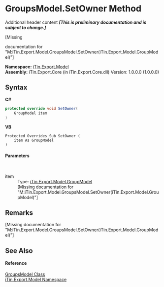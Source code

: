 # GroupsModel.SetOwner Method 
Additional header content _**\[This is preliminary documentation and is subject to change.\]**_

\[Missing <summary> documentation for "M:iTin.Export.Model.GroupsModel.SetOwner(iTin.Export.Model.GroupModel)"\]

**Namespace:**&nbsp;<a href="ef57ffcc-e95e-b212-5a46-9aa6f5a3511f">iTin.Export.Model</a><br />**Assembly:**&nbsp;iTin.Export.Core (in iTin.Export.Core.dll) Version: 1.0.0.0 (1.0.0.0)

## Syntax

**C#**<br />
``` C#
protected override void SetOwner(
	GroupModel item
)
```

**VB**<br />
``` VB
Protected Overrides Sub SetOwner ( 
	item As GroupModel
)
```


#### Parameters
&nbsp;<dl><dt>item</dt><dd>Type: <a href="5a8dbd7f-d5ce-e476-b2ce-60978bcdb4a0">iTin.Export.Model.GroupModel</a><br />\[Missing <param name="item"/> documentation for "M:iTin.Export.Model.GroupsModel.SetOwner(iTin.Export.Model.GroupModel)"\]</dd></dl>

## Remarks
\[Missing <remarks> documentation for "M:iTin.Export.Model.GroupsModel.SetOwner(iTin.Export.Model.GroupModel)"\]

## See Also


#### Reference
<a href="547a35f3-e686-253a-7e42-cf5bb8026131">GroupsModel Class</a><br /><a href="ef57ffcc-e95e-b212-5a46-9aa6f5a3511f">iTin.Export.Model Namespace</a><br />